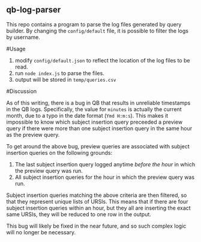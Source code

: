 qb-log-parser
-------------

This repo contains a program to parse the log files generated by query builder. By changing the `config/default` file, it is possible to filter the logs by username.

#Usage

1. modify `config/default.json` to reflect the location of the log files to be read.
2. run `node index.js` to parse the files.
3. output will be stored in `temp/queries.csv`

#Discussion

As of this writing, there is a bug in QB that results in unreliable timestamps in the QB logs.
Specifically, the value for `minutes` is actually the current month, due to a typo in the date format (`Ymd H:m:s`).
This makes it impossible to know which subject insertion query preceeded a preview query if there were more than one subject insertion query in the same hour as the preview query.

To get around the above bug, preview queries are associated with subject insertion queries on the following grounds:

1. The last subject insertion query logged anytime *before the hour* in which the preview query was run.
2. All subject insertion queries for the hour in which the preview query was run.

Subject insertion queries matching the above criteria are then filtered, so that they represent unique lists of URSIs.
This  means that if there are four subject insertion queries within an hour, but they all are inserting the exact same URSIs, they will be reduced to one row in the output.

This bug will likely be fixed in the near future, and so such complex logic will no longer be necessary.

